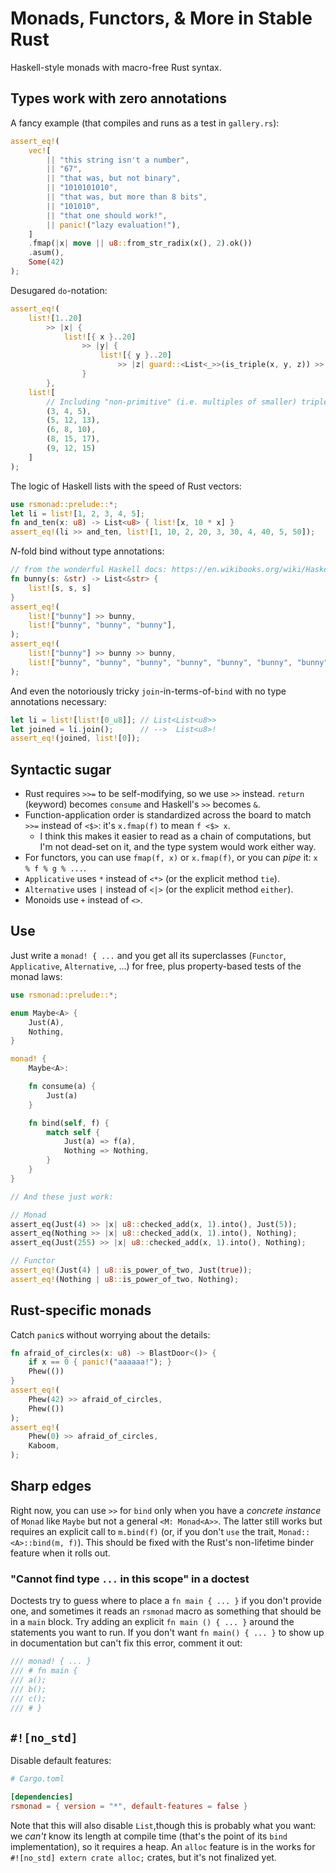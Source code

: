 # Monads, Functors, & More in Stable Rust

Haskell-style monads with macro-free Rust syntax.

## Types work with zero annotations

A fancy example (that compiles and runs as a test in `gallery.rs`):
```rust
assert_eq!(
    vec![
        || "this string isn't a number",
        || "67",
        || "that was, but not binary",
        || "1010101010",
        || "that was, but more than 8 bits",
        || "101010",
        || "that one should work!",
        || panic!("lazy evaluation!"),
    ]
    .fmap(|x| move || u8::from_str_radix(x(), 2).ok())
    .asum(),
    Some(42)
);
```

Desugared `do`-notation:
```rust
assert_eq!(
    list![1..20]
        >> |x| {
            list![{ x }..20]
                >> |y| {
                    list![{ y }..20]
                        >> |z| guard::<List<_>>(is_triple(x, y, z)) >> |_| list![(x, y, z)]
                }
        },
    list![
        // Including "non-primitive" (i.e. multiples of smaller) triples
        (3, 4, 5),
        (5, 12, 13),
        (6, 8, 10),
        (8, 15, 17),
        (9, 12, 15)
    ]
);
```

The logic of Haskell lists with the speed of Rust vectors:
```rust
use rsmonad::prelude::*;
let li = list![1, 2, 3, 4, 5];
fn and_ten(x: u8) -> List<u8> { list![x, 10 * x] }
assert_eq!(li >> and_ten, list![1, 10, 2, 20, 3, 30, 4, 40, 5, 50]);
```

_N_-fold bind without type annotations:
```rust
// from the wonderful Haskell docs: https://en.wikibooks.org/wiki/Haskell/Understanding_monads/List
fn bunny(s: &str) -> List<&str> {
    list![s, s, s]
}
assert_eq!(
    list!["bunny"] >> bunny,
    list!["bunny", "bunny", "bunny"],
);
assert_eq!(
    list!["bunny"] >> bunny >> bunny,
    list!["bunny", "bunny", "bunny", "bunny", "bunny", "bunny", "bunny", "bunny", "bunny"],
);
```

And even the notoriously tricky `join`-in-terms-of-`bind` with no type annotations necessary:
```rust
let li = list![list![0_u8]]; // List<List<u8>>
let joined = li.join();      // -->  List<u8>!
assert_eq!(joined, list![0]);
```

## Syntactic sugar

- Rust requires `>>=` to be self-modifying, so we use `>>` instead. `return` (keyword) becomes `consume` and Haskell's `>>` becomes `&`.
- Function-application order is standardized across the board to match `>>=` instead of `<$>`: it's `x.fmap(f)` to mean `f <$> x`.
    - I think this makes it easier to read as a chain of computations, but I'm not dead-set on it, and the type system would work either way.
- For functors, you can use `fmap(f, x)` or `x.fmap(f)`, or you can _pipe_ it: `x % f % g % ...`.
- `Applicative` uses `*` instead of `<*>` (or the explicit method `tie`).
- `Alternative` uses `|` instead of `<|>` (or the explicit method `either`).
- Monoids use `+` instead of `<>`.

## Use

Just write a `monad! { ...` and you get all its superclasses (`Functor`, `Applicative`, `Alternative`, ...) for free, plus property-based tests of the monad laws:
```rust
use rsmonad::prelude::*;

enum Maybe<A> {
    Just(A),
    Nothing,
}

monad! {
    Maybe<A>:

    fn consume(a) {
        Just(a)
    }

    fn bind(self, f) {
        match self {
            Just(a) => f(a),
            Nothing => Nothing,
        }
    }
}

// And these just work:

// Monad
assert_eq(Just(4) >> |x| u8::checked_add(x, 1).into(), Just(5));
assert_eq(Nothing >> |x| u8::checked_add(x, 1).into(), Nothing);
assert_eq(Just(255) >> |x| u8::checked_add(x, 1).into(), Nothing);

// Functor
assert_eq!(Just(4) | u8::is_power_of_two, Just(true));
assert_eq!(Nothing | u8::is_power_of_two, Nothing);
```

## Rust-specific monads

Catch `panic`s without worrying about the details:
```rust
fn afraid_of_circles(x: u8) -> BlastDoor<()> {
    if x == 0 { panic!("aaaaaa!"); }
    Phew(())
}
assert_eq!(
    Phew(42) >> afraid_of_circles,
    Phew(())
);
assert_eq!(
    Phew(0) >> afraid_of_circles,
    Kaboom,
);
```
## Sharp edges

Right now, you can use `>>` for `bind` only when you have a _concrete instance_ of `Monad` like `Maybe` but not a general `<M: Monad<A>>`.
The latter still works but requires an explicit call to `m.bind(f)` (or, if you don't `use` the trait, `Monad::<A>::bind(m, f)`).
This should be fixed with the Rust's non-lifetime binder feature when it rolls out.

### "Cannot find type `...` in this scope" in a doctest

Doctests try to guess where to place a `fn main { ... }` if you don't provide one, and sometimes it reads an `rsmonad` macro as something that should be in a `main` block.
Try adding an explicit `fn main () { ... }` around the statements you want to run.
If you don't want `fn main() { ... }` to show up in documentation but can't fix this error, comment it out:
```rust
/// monad! { ... }
/// # fn main {
/// a();
/// b();
/// c();
/// # }
```

## `#![no_std]`

Disable default features:

```toml
# Cargo.toml

[dependencies]
rsmonad = { version = "*", default-features = false }
```

Note that this will also disable `List`,though this is probably what you want: we _can't_ know its length at compile time (that's the point of its `bind` implementation), so it requires a heap.
An `alloc` feature is in the works for `#![no_std] extern crate alloc;` crates, but it's not finalized yet.
